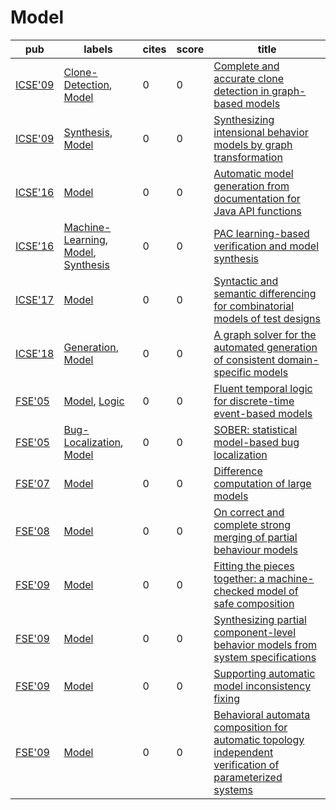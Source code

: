 # Model

|pub|labels|cites|score|title|
|---|------|-----|-----|-----|
|[ICSE'09](https://dblp.org/db/conf/icse/icse2009.html)|[Clone-Detection](Clone-Detection.md), [Model](Model.md)|0|0|[Complete and accurate clone detection in graph-based models](https://scholar.google.com/scholar?q=Complete+and+accurate+clone+detection+in+graph-based+models)|
|[ICSE'09](https://dblp.org/db/conf/icse/icse2009.html)|[Synthesis](Synthesis.md), [Model](Model.md)|0|0|[Synthesizing intensional behavior models by graph transformation](https://scholar.google.com/scholar?q=Synthesizing+intensional+behavior+models+by+graph+transformation)|
|[ICSE'16](https://dblp.org/db/conf/icse/icse2016.html)|[Model](Model.md)|0|0|[Automatic model generation from documentation for Java API functions](https://scholar.google.com/scholar?q=Automatic+model+generation+from+documentation+for+Java+API+functions)|
|[ICSE'16](https://dblp.org/db/conf/icse/icse2016.html)|[Machine-Learning](Machine-Learning.md), [Model](Model.md), [Synthesis](Synthesis.md)|0|0|[PAC learning-based verification and model synthesis](https://scholar.google.com/scholar?q=PAC+learning-based+verification+and+model+synthesis)|
|[ICSE'17](https://dblp.org/db/conf/icse/icse2017.html)|[Model](Model.md)|0|0|[Syntactic and semantic differencing for combinatorial models of test designs](https://scholar.google.com/scholar?q=Syntactic+and+semantic+differencing+for+combinatorial+models+of+test+designs)|
|[ICSE'18](https://dblp.org/db/conf/icse/icse2018.html)|[Generation](Generation.md), [Model](Model.md)|0|0|[A graph solver for the automated generation of consistent domain-specific models](https://scholar.google.com/scholar?q=A+graph+solver+for+the+automated+generation+of+consistent+domain-specific+models)|
|[FSE'05](https://dblp.org/db/conf/sigsoft/fse2005.html)|[Model](Model.md), [Logic](Logic.md)|0|0|[Fluent temporal logic for discrete-time event-based models](https://scholar.google.com/scholar?q=Fluent+temporal+logic+for+discrete-time+event-based+models)|
|[FSE'05](https://dblp.org/db/conf/sigsoft/fse2005.html)|[Bug-Localization](Bug-Localization.md), [Model](Model.md)|0|0|[SOBER: statistical model-based bug localization](https://scholar.google.com/scholar?q=SOBER%3A+statistical+model-based+bug+localization)|
|[FSE'07](https://dblp.org/db/conf/sigsoft/fse2007.html)|[Model](Model.md)|0|0|[Difference computation of large models](https://scholar.google.com/scholar?q=Difference+computation+of+large+models)|
|[FSE'08](https://dblp.org/db/conf/sigsoft/fse2008.html)|[Model](Model.md)|0|0|[On correct and complete strong merging of partial behaviour models](https://scholar.google.com/scholar?q=On+correct+and+complete+strong+merging+of+partial+behaviour+models)|
|[FSE'09](https://dblp.org/db/conf/sigsoft/fse2009.html)|[Model](Model.md)|0|0|[Fitting the pieces together: a machine-checked model of safe composition](https://scholar.google.com/scholar?q=Fitting+the+pieces+together%3A+a+machine-checked+model+of+safe+composition)|
|[FSE'09](https://dblp.org/db/conf/sigsoft/fse2009.html)|[Model](Model.md)|0|0|[Synthesizing partial component-level behavior models from system specifications](https://scholar.google.com/scholar?q=Synthesizing+partial+component-level+behavior+models+from+system+specifications)|
|[FSE'09](https://dblp.org/db/conf/sigsoft/fse2009.html)|[Model](Model.md)|0|0|[Supporting automatic model inconsistency fixing](https://scholar.google.com/scholar?q=Supporting+automatic+model+inconsistency+fixing)|
|[FSE'09](https://dblp.org/db/conf/sigsoft/fse2009.html)|[Model](Model.md)|0|0|[Behavioral automata composition for automatic topology independent verification of parameterized systems](https://scholar.google.com/scholar?q=Behavioral+automata+composition+for+automatic+topology+independent+verification+of+parameterized+systems)|
